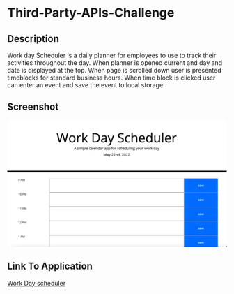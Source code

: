 # Third-Party-APIs-Challenge

## Description 

Work day Scheduler is a daily planner for employees to use to track their activities throughout the day. When planner is opened current and day and date is displayed at the top. When page is scrolled down user is presented timeblocks for standard business hours. When time block is clicked user can enter an event and save the event to local storage. 

## Screenshot 

![screenshot](/workday-scheduler-screenshot.png)

## Link To Application
[Work Day scheduler](https://baptistemarie25.github.io/Third-Party-APIs-Challenge1/)




